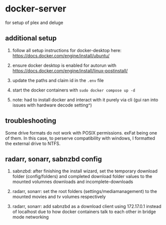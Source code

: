 # docker-server
for setup of plex and deluge

## additional setup
1. follow all setup instructions for docker-desktop here: https://docs.docker.com/engine/install/ubuntu/

2. ensure docker desktop is enabled for autorun with 
https://docs.docker.com/engine/install/linux-postinstall/

3. update the paths and claim id in the `.env` file

4. start the docker containers with `sudo docker compose up -d`

5. note: had to install docker and interact with it purely via cli (gui ran into issues with hardware decode setting^)

## troubleshooting
Some drive formats do not work with POSIX permissions. exFat being one of them. In this case, to perserve compatibility with windows, I formatted the external drive to NTFS.

## radarr, sonarr, sabnzbd config

1. sabnzbd: after finishing the install wizard, set the temporary download folder (config/folders) and completed download folder values to the mounted volumnes downloads and incomplete-downloads

2. radarr, sonarr: set the root folders (settings/mediamanagement) to the mounted movies and tv volumes respectively

3. radarr, sonarr: add sabnzbd  as a download client using 172.17.0.1 instead of localhost due to how docker containers talk to each other in bridge mode networking